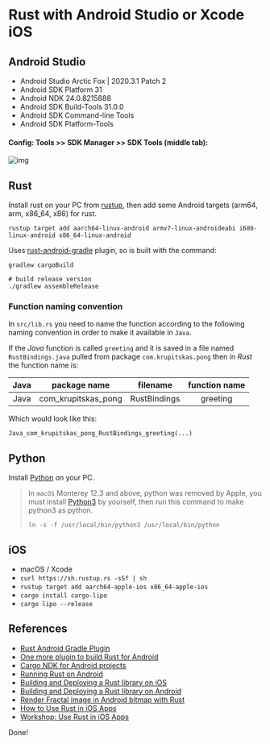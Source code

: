 # Rust with Android Studio or Xcode iOS


## Android Studio

* Android Studio Arctic Fox | 2020.3.1 Patch 2
* Android SDK Platform 31
* Android NDK 24.0.8215888
* Android SDK Build-Tools 31.0.0
* Android SDK Command-line Tools
* Android SDK Platform-Tools

#### Config: Tools >> SDK Manager >>  SDK Tools (middle tab):

![img](./sdk.png)

## Rust

Install rust on your PC from [rustup](https://rustup.rs), 
then add some Android targets (arm64, arm, x86_64, x86) for rust.
```
rustup target add aarch64-linux-android armv7-linux-androideabi i686-linux-android x86_64-linux-android
```
Uses [rust-android-gradle](https://github.com/mozilla/rust-android-gradle) plugin, so is built with the command:
```cli
gradlew cargoBuild

# build release version
./gradlew assembleRelease
```

### Function naming convention

In `src/lib.rs` you need to name the function according to the following naming convention in order to make it available in `Java`.

If the _Java_ function is called `greeting` and it is saved in a file named `RustBindings.java` pulled from package `com.krupitskas.pong` then in _Rust_ the function name is:

| Java |    package name     |   filename   | function name |
| :--: | :-----------------: | :----------: | :-----------: |
| Java | com_krupitskas_pong | RustBindings |   greeting    |

Which would look like this:

`Java_com_krupitskas_pong_RustBindings_greeting(...)`

## Python

Install [Python](https://www.python.org/downloads/) on your PC.

> In `macOS` Monterey 12.3 and above, python was removed by Apple, you must install [Python3](https://www.python.org/downloads/) by yourself, then run this command to make python3 as python.
> ```
> ln -s -f /usr/local/bin/python3 /usr/local/bin/python
> ```

## iOS

- macOS / Xcode
- `curl https://sh.rustup.rs -sSf | sh`
- `rustup target add aarch64-apple-ios x86_64-apple-ios`
- `cargo install cargo-lipo`
- `cargo lipo --release`


## References
- [Rust Android Gradle Plugin](https://github.com/mozilla/rust-android-gradle)
- [One more plugin to build Rust for Android](https://dev.to/willir/one-more-plugin-to-build-rust-for-android-125h)
- [Cargo NDK for Android projects](https://github.com/willir/cargo-ndk-android-gradle)
- [Running Rust on Android](https://blog.svgames.pl/article/running-rust-on-android)
- [Building and Deploying a Rust library on iOS](https://mozilla.github.io/firefox-browser-architecture/experiments/2017-09-06-rust-on-ios.html)
- [Building and Deploying a Rust library on Android](https://mozilla.github.io/firefox-browser-architecture/experiments/2017-09-21-rust-on-android.html)
- [Render Fractal image in Android bitmap with Rust](https://hoangpq.github.io/posts/rust-ndk/)
- [How to Use Rust in iOS Apps](https://www.youtube.com/watch?v=YcL6CXz1vmY)
- [Workshop: Use Rust in iOS Apps](https://github.com/thombles/dw2019rust)

Done!
